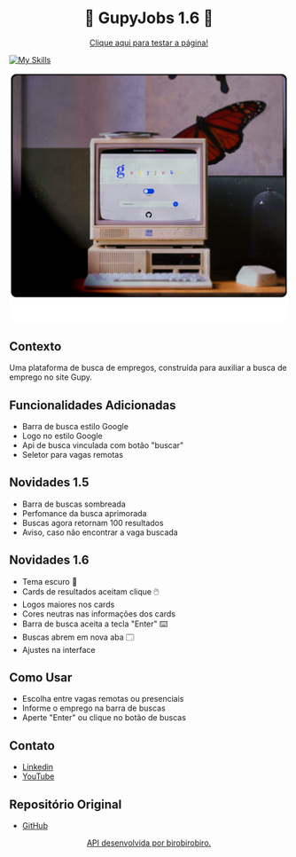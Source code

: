 
<h1 align="center">🌟 GupyJobs 1.6 🌟</h1>

<p align="center"><a href="https://tnlima.github.io/gupy-jobs-rmx">Clique aqui para testar a página!</a></p>

[![My Skills](https://skillicons.dev/icons?i=js,html,css)](https://skillicons.dev)

![CRT](https://github.com/TnLima/gupy-jobs-rmx/blob/main/images/crt.png?raw=true)

## Contexto

Uma plataforma de busca de empregos, construída para auxiliar a busca de emprego no site Gupy.

## Funcionalidades Adicionadas

- Barra de busca estilo Google
- Logo no estilo Google
- Api de busca vinculada com botão "buscar"
- Seletor para vagas remotas

## Novidades 1.5

- Barra de buscas sombreada
- Perfomance da busca aprimorada
- Buscas agora retornam 100 resultados
- Aviso, caso não encontrar a vaga buscada
  
## Novidades 1.6

- Tema escuro 🌠
- Cards de resultados aceitam clique 🖱️
- Logos maiores nos cards
- Cores neutras nas informações dos cards
- Barra de busca aceita a tecla "Enter" ⌨️
- Buscas abrem em nova aba 🗔
- Ajustes na interface

## Como Usar

- Escolha entre vagas remotas ou presenciais
- Informe o emprego na barra de buscas
- Aperte "Enter" ou clique no botão de buscas

## Contato

- [Linkedin](https://www.linkedin.com/in/thiago-de-lima-980977134/)
- [YouTube](https://www.youtube.com/@thi-lima)

## Repositório Original

- [GitHub](https://github.com/birobirobiro/gupy-jobs)

<a align="center" href="https://www.birobirobiro.dev/">
<p>
API desenvolvida por birobirobiro.
</p>
</a>
